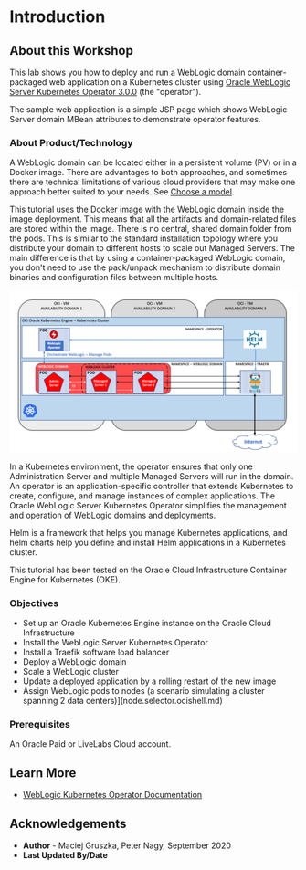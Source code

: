 # Introduction

## About this Workshop

This lab shows you how to deploy and run a WebLogic domain container-packaged web application on a Kubernetes cluster using [Oracle WebLogic Server Kubernetes Operator 3.0.0](https://github.com/oracle/weblogic-kubernetes-operator) (the "operator").

The sample web application is a simple JSP page which shows WebLogic Server domain MBean attributes to demonstrate operator features.

### About Product/Technology

A WebLogic domain can be located either in a persistent volume (PV) or in a Docker image. There are advantages to both approaches, and sometimes there are technical limitations of various cloud providers that may make one approach better suited to your needs. See
[Choose a model](https://oracle.github.io/weblogic-kubernetes-operator/userguide/managing-domains/choosing-a-model/).

This tutorial uses the Docker image with the WebLogic domain inside the image deployment. This means that all the artifacts and domain-related files are stored within the image. There is no central, shared domain folder from the pods. This is similar to the standard installation topology where you distribute your domain to different hosts to scale out Managed Servers. The main difference is that by using a container-packaged WebLogic domain, you don't need to use the pack/unpack mechanism to distribute domain binaries and configuration files between multiple hosts.

![](images/architecture.png)

In a Kubernetes environment, the operator ensures that only one Administration Server and multiple Managed Servers will run in the domain. An operator is an application-specific controller that extends Kubernetes to create, configure, and manage instances of complex applications. The Oracle WebLogic Server Kubernetes Operator simplifies the management and operation of WebLogic domains and deployments.

Helm is a framework that helps you manage Kubernetes applications, and helm charts help you define and install Helm applications in a Kubernetes cluster.

This tutorial has been tested on the Oracle Cloud Infrastructure Container Engine for Kubernetes (OKE).

[](youtube:yVdr4GmpxqY)

### Objectives

* Set up an Oracle Kubernetes Engine instance on the Oracle Cloud Infrastructure
* Install the WebLogic Server Kubernetes Operator
* Install a Traefik software load balancer
* Deploy a WebLogic domain
* Scale a WebLogic cluster
* Update a deployed application by a rolling restart of the new image
* Assign WebLogic pods to nodes (a scenario simulating a cluster spanning 2 data centers)](node.selector.ocishell.md)

### Prerequisites

An Oracle Paid or LiveLabs Cloud account.

## Learn More

* [WebLogic Kubernetes Operator Documentation](https://oracle.github.io/weblogic-kubernetes-operator)

## Acknowledgements
* **Author** - Maciej Gruszka, Peter Nagy, September 2020
* **Last Updated By/Date**
